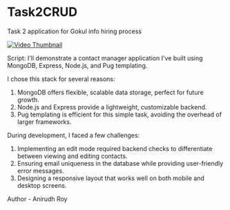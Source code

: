 # Task2CRUD
Task 2 application for Gokul info hiring process

[![Video Thumbnail](https://github.com/royanirudd/Task2CRUD/raw/main/assets/thumbnail.jpg)](https://github.com/royanirudd/Task2CRUD/raw/main/assets/Preview%20(online-video-cutter.com)%20(1).mkv)

Script:
I'll demonstrate a contact manager application I've built using MongoDB, Express, Node.js, and Pug templating.

I chose this stack for several reasons:

1. MongoDB offers flexible, scalable data storage, perfect for future growth.
2. Node.js and Express provide a lightweight, customizable backend.
3. Pug templating is efficient for this simple task, avoiding the overhead of larger frameworks.

During development, I faced a few challenges:

1. Implementing an edit mode required backend checks to differentiate between viewing and editing contacts.
2. Ensuring email uniqueness in the database while providing user-friendly error messages.
3. Designing a responsive layout that works well on both mobile and desktop screens.

Author - Anirudh Roy
